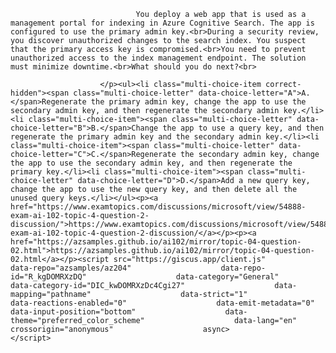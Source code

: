 <p class="card-text">
							
								You deploy a web app that is used as a management portal for indexing in Azure Cognitive Search. The app is configured to use the primary admin key.<br>During a security review, you discover unauthorized changes to the search index. You suspect that the primary access key is compromised.<br>You need to prevent unauthorized access to the index management endpoint. The solution must minimize downtime.<br>What should you do next?<br>
							
						</p><ul><li class="multi-choice-item correct-hidden"><span class="multi-choice-letter" data-choice-letter="A">A.</span>Regenerate the primary admin key, change the app to use the secondary admin key, and then regenerate the secondary admin key.</li><li class="multi-choice-item"><span class="multi-choice-letter" data-choice-letter="B">B.</span>Change the app to use a query key, and then regenerate the primary admin key and the secondary admin key.</li><li class="multi-choice-item"><span class="multi-choice-letter" data-choice-letter="C">C.</span>Regenerate the secondary admin key, change the app to use the secondary admin key, and then regenerate the primary key.</li><li class="multi-choice-item"><span class="multi-choice-letter" data-choice-letter="D">D.</span>Add a new query key, change the app to use the new query key, and then delete all the unused query keys.</li></ul><p><a href="https://www.examtopics.com/discussions/microsoft/view/54888-exam-ai-102-topic-4-question-2-discussion/">https://www.examtopics.com/discussions/microsoft/view/54888-exam-ai-102-topic-4-question-2-discussion/</a></p><p><a href="https://azsamples.github.io/ai102/mirror/topic-04-question-02.html">https://azsamples.github.io/ai102/mirror/topic-04-question-02.html</a></p><script src="https://giscus.app/client.js"                    data-repo="azsamples/az204"                    data-repo-id="R_kgDOMRXzDQ"                    data-category="General"                    data-category-id="DIC_kwDOMRXzDc4Cgi27"                    data-mapping="pathname"                    data-strict="1"                    data-reactions-enabled="0"                    data-emit-metadata="0"                    data-input-position="bottom"                    data-theme="preferred_color_scheme"                    data-lang="en"                    crossorigin="anonymous"                    async>                    </script>